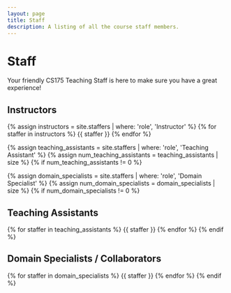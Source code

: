 ```yaml
---
layout: page
title: Staff
description: A listing of all the course staff members.
---
```


# Staff
Your friendly CS175 Teaching Staff is here to make sure you have a great experience!
## Instructors

{% assign instructors = site.staffers | where: 'role', 'Instructor' %}
{% for staffer in instructors %}
{{ staffer }}
{% endfor %}

{% assign teaching_assistants = site.staffers | where: 'role', 'Teaching Assistant' %}
{% assign num_teaching_assistants = teaching_assistants | size %}
{% if num_teaching_assistants != 0 %}

{% assign domain_specialists = site.staffers | where: 'role', 'Domain Specialist' %}
{% assign num_domain_specialists = domain_specialists | size %}
{% if num_domain_specialists != 0 %}
## Teaching Assistants

{% for staffer in teaching_assistants %}
{{ staffer }}
{% endfor %}
{% endif %}

## Domain Specialists / Collaborators
{% for staffer in domain_specialists %}
{{ staffer }}
{% endfor %}
{% endif %}
